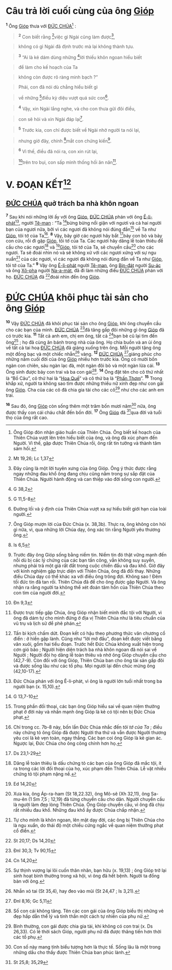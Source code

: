 # Câu trả lời cuối cùng của ông [Gióp]()
<sup><b>1</b></sup> Ông [Gióp]() thưa với [ĐỨC CHÚA]()[^1-a98b883c-3a13-46d2-9440-14d5e7c58adf] :


> <sup><b>2</b></sup> Con biết rằng [^1@-a98b883c-3a13-46d2-9440-14d5e7c58adf]việc gì Ngài cũng làm được[^2-a98b883c-3a13-46d2-9440-14d5e7c58adf],
>


> không có gì Ngài đã định trước mà lại không thành tựu.
>


> <sup><b>3</b></sup> “Ai là kẻ dám dùng những [^2@-a98b883c-3a13-46d2-9440-14d5e7c58adf]lời thiếu khôn ngoan hiểu biết
>


> để làm cho kế hoạch của Ta
>


> không còn được rõ ràng minh bạch ?”
>


> Phải, con đã nói dù chẳng hiểu biết gì
>


> về những [^3@-a98b883c-3a13-46d2-9440-14d5e7c58adf]điều kỳ diệu vượt quá sức con[^3-a98b883c-3a13-46d2-9440-14d5e7c58adf].
>


> <sup><b>4</b></sup> Vậy, xin Ngài lắng nghe, và cho con thưa gửi đôi điều,
>


> con sẽ hỏi và xin Ngài đáp lại[^4-a98b883c-3a13-46d2-9440-14d5e7c58adf].
>


> <sup><b>5</b></sup> Trước kia, con chỉ được biết về Ngài nhờ người ta nói lại,
>


> nhưng giờ đây, chính [^4@-a98b883c-3a13-46d2-9440-14d5e7c58adf]mắt con chứng kiến[^5-a98b883c-3a13-46d2-9440-14d5e7c58adf].
>


> <sup><b>6</b></sup> Vì thế, điều đã nói ra, con xin rút lại,
>


> [^5@-a98b883c-3a13-46d2-9440-14d5e7c58adf]trên tro bụi, con sấp mình thống hối ăn năn[^6-a98b883c-3a13-46d2-9440-14d5e7c58adf].
>


# V. ĐOẠN KẾT[^7-a98b883c-3a13-46d2-9440-14d5e7c58adf]

## [ĐỨC CHÚA]() quở trách ba nhà khôn ngoan
<sup><b>7</b></sup> Sau khi nói những lời ấy với ông [Gióp](), [ĐỨC CHÚA]() phán với ông [Ê-li-phát]()[^8-a98b883c-3a13-46d2-9440-14d5e7c58adf], người [Tê-man]() : “Ta [^6@-a98b883c-3a13-46d2-9440-14d5e7c58adf]bừng bừng nổi giận với ngươi và cả hai người bạn của ngươi nữa, bởi vì các ngươi đã không nói đúng đắn[^9-a98b883c-3a13-46d2-9440-14d5e7c58adf] về Ta như [Gióp](), tôi tớ của Ta[^10-a98b883c-3a13-46d2-9440-14d5e7c58adf]. <sup><b>8</b></sup> Vậy, bây giờ các ngươi hãy bắt [^7@-a98b883c-3a13-46d2-9440-14d5e7c58adf]bảy con bò và bảy con cừu, rồi đi gặp [Gióp](), tôi tớ của Ta. Các ngươi hãy dâng lễ toàn thiêu để cầu cho các ngươi[^11-a98b883c-3a13-46d2-9440-14d5e7c58adf] và [^8@-a98b883c-3a13-46d2-9440-14d5e7c58adf][Gióp](), tôi tớ của Ta, sẽ chuyển cầu[^12-a98b883c-3a13-46d2-9440-14d5e7c58adf] cho các ngươi. Ta sẽ đoái nhìn nó và sẽ không xử với các ngươi xứng với sự ngu xuẩn[^13-a98b883c-3a13-46d2-9440-14d5e7c58adf] của các ngươi, vì các ngươi đã không nói đúng đắn về Ta như [Gióp](), tôi tớ của Ta.” <sup><b>9</b></sup> Vậy ông [Ê-li-phát]() người [Tê-man](), ông [Bin-đát]() người [Su-ác]() và ông [Xô-pha]() người [Na-a-mát](), đã đi làm những điều [ĐỨC CHÚA]() phán với họ. [ĐỨC CHÚA]() đã [^9@-a98b883c-3a13-46d2-9440-14d5e7c58adf]đoái nhìn đến ông [Gióp]().


# [ĐỨC CHÚA]() khôi phục tài sản cho ông [Gióp]()
<sup><b>10</b></sup> Vậy [ĐỨC CHÚA]() đã khôi phục tài sản cho ông [Gióp](), khi ông chuyển cầu cho các bạn của mình. [ĐỨC CHÚA]() [^10@-a98b883c-3a13-46d2-9440-14d5e7c58adf]đã tăng gấp đôi những gì ông [Gióp]() đã có trước kia. <sup><b>11</b></sup> Tất cả anh em, chị em ông, tất cả [^11@-a98b883c-3a13-46d2-9440-14d5e7c58adf]bạn bè cũ lại tìm đến ông[^14-a98b883c-3a13-46d2-9440-14d5e7c58adf] ; họ đã cùng ăn bánh trong nhà của ông. Họ chia buồn và an ủi ông về tất cả tai hoạ [ĐỨC CHÚA]() đã giáng xuống trên ông. Mỗi người tặng ông một đồng bạc và một chiếc nhẫn[^15-a98b883c-3a13-46d2-9440-14d5e7c58adf] vàng. <sup><b>12</b></sup> [ĐỨC CHÚA]() [^12@-a98b883c-3a13-46d2-9440-14d5e7c58adf]giáng phúc cho những năm cuối đời của ông [Gióp]() nhiều hơn trước kia. Ông có mười bốn ngàn con chiên, sáu ngàn lạc đà, một ngàn đôi bò và một ngàn lừa cái. <sup><b>13</b></sup> Ông sinh được bảy con trai và ba con gái[^16-a98b883c-3a13-46d2-9440-14d5e7c58adf]. <sup><b>14</b></sup> Ông đặt tên cho cô thứ nhất là “Bồ Câu”, cô thứ hai là “[Hoa Quế]()” và cô thứ ba là “[Phấn Thơm]()”. <sup><b>15</b></sup> Trong khắp xứ, người ta không sao tìm được những thiếu nữ xinh đẹp như con gái ông [Gióp](). Cha của các cô đã chia gia tài cho các cô[^17-a98b883c-3a13-46d2-9440-14d5e7c58adf] như cho các anh em trai.

<sup><b>16</b></sup> Sau đó, ông [Gióp]() còn sống thêm một trăm bốn mươi năm[^18-a98b883c-3a13-46d2-9440-14d5e7c58adf] nữa, ông được thấy con cái cháu chắt đến bốn đời. <sup><b>17</b></sup> Ông [Gióp]() đã [^13@-a98b883c-3a13-46d2-9440-14d5e7c58adf]qua đời và tuổi thọ của ông rất cao.

[^1-a98b883c-3a13-46d2-9440-14d5e7c58adf]: Ông Gióp đón nhận giáo huấn của Thiên Chúa. Ông biết kế hoạch của Thiên Chúa vượt lên trên hiểu biết của ông, và ông đã xúc phạm đến Người. Vì thế, gặp được Thiên Chúa rồi, ông rất tin tưởng và thành tâm sám hối.
[^2-a98b883c-3a13-46d2-9440-14d5e7c58adf]: Đây cũng là một lời tuyên xưng của ông Gióp. Ông ý thức được rằng ngay những đau khổ ông đang chịu cũng nằm trong sự sắp đặt của Thiên Chúa. Người hành động và can thiệp vào đời sống con người.
[^3-a98b883c-3a13-46d2-9440-14d5e7c58adf]: Đường lối và ý định của Thiên Chúa vượt xa sự hiểu biết giới hạn của loài người.
[^4-a98b883c-3a13-46d2-9440-14d5e7c58adf]: Ông Gióp mượn lời của Đức Chúa (x. 38,3b). Thực ra, ông không còn hỏi gì nữa, vì, qua những lời Chúa dạy, ông xác tín rằng Người yêu thương ông.
[^5-a98b883c-3a13-46d2-9440-14d5e7c58adf]: Trước đây ông Gióp sống bằng niềm tin. Niềm tin đó thật vững mạnh đến nỗi dù bị các lý chứng của các bạn tấn công, vẫn không suy suyển, nhưng phải trả một giá rất đắt trong cuộc chiến đấu và đau khổ. Giờ đây với kinh nghiệm gặp trực diện với Thiên Chúa, ông đã đổi thay. Những điều Chúa dạy có thể khác xa với điều ông trông đợi. Không sao ! Đêm tối đức tin đã tan rồi. Thiên Chúa đã để cho ông được gặp Người. Và ông nhận ra rằng người ta không thể xét đoán tâm hồn của Thiên Chúa theo con tim của người đời.
[^6-a98b883c-3a13-46d2-9440-14d5e7c58adf]: Được trực tiếp gặp Chúa, ông Gióp nhận biết mình đắc tội với Người, vì ông đã dám tự cho mình đứng ở địa vị Thiên Chúa như là tiêu chuẩn của vũ trụ và lịch sử để phê phán.
[^7-a98b883c-3a13-46d2-9440-14d5e7c58adf]: Tấn bi kịch chấm dứt. Đoạn kết có hậu theo phương thức văn chương cổ điển : ở hiền gặp lành. Cũng như “lời mở đầu”, đoạn kết được viết bằng văn xuôi, gồm hai tiểu đoạn. Trước hết Đức Chúa không xuất hiện trong cơn gió bão ; Người hiện diện trách ba nhà khôn ngoan đã nói sai về Người ; Người đòi họ dâng lễ toàn thiêu và nhờ ông Gióp chuyển cầu cho (42,7-9). Còn đối với ông Gióp, Thiên Chúa ban cho ông tài sản gấp đôi và được sống lâu như các tổ phụ. Mọi người lại đến chúc mừng ông (42,10-17).
[^8-a98b883c-3a13-46d2-9440-14d5e7c58adf]: Đức Chúa phán với ông Ê-li-phát, vì ông là người lớn tuổi nhất trong ba người bạn (x. 15,10).
[^9-a98b883c-3a13-46d2-9440-14d5e7c58adf]: Trong phần đối thoại, các bạn ông Gióp hiểu sai về quan niệm thưởng phạt ở đời này và nhấn mạnh ông Gióp là kẻ có tội nên bị Đức Chúa phạt.
[^10-a98b883c-3a13-46d2-9440-14d5e7c58adf]: Chỉ trong cc. 7b-8 này, bốn lần Đức Chúa nhắc đến *tôi tớ của Ta* ; điều này chứng tỏ ông Gióp đã được Người tha thứ và vẫn được Người thương yêu coi là kẻ vẹn toàn, ngay thẳng. Các bạn coi ông Gióp là kẻ gian ác. Ngược lại, Đức Chúa cho ông công chính hơn họ.
[^11-a98b883c-3a13-46d2-9440-14d5e7c58adf]: Dâng lễ toàn thiêu là dấu chứng tỏ các bạn của ông Gióp đã mắc tội, ít ra trong các lời đối thoại của họ, xúc phạm đến Thiên Chúa. Lễ vật nhiều chứng tỏ tội phạm nặng nề.
[^12-a98b883c-3a13-46d2-9440-14d5e7c58adf]: Xưa kia, ông Áp-ra-ham (St 18,22.32), ông Mô-sê (Xh 32,11), ông Sa-mu-ên (1 Sm 7,5 ; 12,19) đã từng chuyển cầu cho dân. Người chuyển cầu là người làm đẹp lòng Thiên Chúa. Ông Gióp chuyển cầu, vì ông đã chịu rất nhiều đau khổ. Những đau khổ ấy được Chúa chấp nhận.
[^13-a98b883c-3a13-46d2-9440-14d5e7c58adf]: Tự cho mình là khôn ngoan, lên mặt dạy đời, các ông bị Thiên Chúa cho là ngu xuẩn, do thái độ một chiều cứng ngắc về quan niệm thưởng phạt cổ điển.
[^14-a98b883c-3a13-46d2-9440-14d5e7c58adf]: Sự thịnh vượng lại lôi cuốn thân nhân, bạn hữu (x. 19,13) ; ông Gióp trở lại sinh hoạt bình thường trong xã hội, vì ông đã hết bệnh. Người ta đồng bàn với ông.
[^15-a98b883c-3a13-46d2-9440-14d5e7c58adf]: Nhẫn xỏ tai (St 35,4), hay đeo vào mũi (St 24,47 ; Is 3,21).
[^16-a98b883c-3a13-46d2-9440-14d5e7c58adf]: Số con cái không tăng. Tên các con gái của ông Gióp biểu thị những vẻ đẹp hấp dẫn thể lý và tinh thần một cách tự nhiên của phụ nữ.
[^17-a98b883c-3a13-46d2-9440-14d5e7c58adf]: Bình thường, con gái được chia gia tài, khi không có con trai (x. Ds 26,33). Có lẽ thời sách Gióp, người phụ nữ đã được thăng tiến hơn thời các tổ phụ.
[^18-a98b883c-3a13-46d2-9440-14d5e7c58adf]: Con số này mang tính biểu tượng hơn là thực tế. Sống lâu là một trong những dấu cho thấy được Thiên Chúa ban phúc lành.
[^1@-a98b883c-3a13-46d2-9440-14d5e7c58adf]: Mt 19,26; Lc 1,37
[^2@-a98b883c-3a13-46d2-9440-14d5e7c58adf]: G 38,2
[^3@-a98b883c-3a13-46d2-9440-14d5e7c58adf]: G 11,5-8
[^4@-a98b883c-3a13-46d2-9440-14d5e7c58adf]: Is 6,5
[^5@-a98b883c-3a13-46d2-9440-14d5e7c58adf]: Đn 9,3
[^6@-a98b883c-3a13-46d2-9440-14d5e7c58adf]: G 13,7-10
[^7@-a98b883c-3a13-46d2-9440-14d5e7c58adf]: Ds 23,1-29
[^8@-a98b883c-3a13-46d2-9440-14d5e7c58adf]: Ed 14,20
[^9@-a98b883c-3a13-46d2-9440-14d5e7c58adf]: St 20,17; Ds 14,20
[^10@-a98b883c-3a13-46d2-9440-14d5e7c58adf]: Đnl 30,3; Tv 90,15
[^11@-a98b883c-3a13-46d2-9440-14d5e7c58adf]: Cn 14,20
[^12@-a98b883c-3a13-46d2-9440-14d5e7c58adf]: Đnl 8,16; Gc 5,11
[^13@-a98b883c-3a13-46d2-9440-14d5e7c58adf]: St 25,8; 35,29
